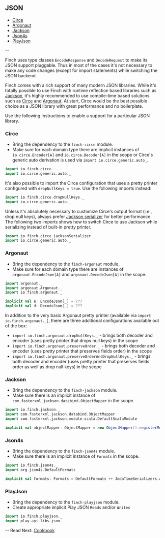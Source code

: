 ## JSON

* [Circe](json.md#circe)
* [Argonaut](json.md#argonaut)
* [Jackson](json.md#jackson)
* [Json4s](json.md#json4s)
* [PlayJson](json.md#playjson)

--

Finch uses type classes `EncodeResponse` and `DecodeRequest` to make its JSON support pluggable.
Thus in most of the cases it's not necessary to make any code changes (except for import statements)
while switching the JSON backend.

Finch comes with a rich support of many modern JSON libraries. While it's totally possible to use
Finch with runtime reflection based libraries such as [Jackson][jackson], it's highly recommended to
use compile-time based solutions such as [Circe][circe] and [Argonaut][argonaut]. At start, Circe
would be the best possible choice as a JSON library with great performance and no boilerplate.

Use the following instructions to enable a support for a particular JSON library.

### Circe

* Bring the dependency to the `finch-circe` module.
* Make sure for each domain type there are implicit instances of `io.circe.Encoder[A]` and
  `io.circe.Decoder[A]` in the scope or Circe's generic auto derivation is used via
  `import io.circe.generic.auto_`.

```scala
import io.finch.circe._
import io.circe.generic.auto._
```

It's also possible to import the Circe configuration that uses a pretty printer configured with
`dropNullKeys = true`. Use the following imports instead:

```scala
import io.finch.circe.dropNullKeys._
import io.circe.generic.auto._
```

Unless it's absolutely necessary to customize Circe's output format (i.e., drop null keys), always
prefer [Jackson serializer][circe-jackson] for better performance. The following two imports shows
how to switch Circe to use Jackson while serializing instead of built-in pretty printer.

```scala
import io.finch.circe.jacksonSerializer._
import io.circe.generic.auto._
```

### Argonaut

* Bring the dependency to the `finch-argonaut` module.
* Make sure for each domain type there are instances of `argonaut.EncodeJson[A]` and
  `argonaut.DecodeJson[A]` in the scope.

```scala
import argonaut._
import argonaut.Argonaut._
import io.finch.argonaut._

implicit val e: EncodeJson[_] = ???
implicit val d: DecodeJson[_] = ???
```

In addition to the very basic Argonaut pretty printer (available via `import io.finch.argonaut._`),
there are three additional configurations available out of the box:

* `import io.finch.argonaut.dropNullKeys._` - brings both decoder and encoder (uses pretty printer
  that drops null keys) in the scope
* `import io.finch.argonaut.preserveOrder._` - brings both decoder and encoder (uses pretty printer
  that preserves fields order) in the scope
* `import io.finch.argonaut.preserveOrderAndDropNullKeys._` - brings both decoder and encoder (uses
  pretty printer that preserves fields order as well as drop null keys) in the scope

### Jackson

* Bring the dependency to the `finch-jackson` module.
* Make sure there is an implicit instance of `com.fasterxml.jackson.databind.ObjectMapper` in the
  scope.

```scala
import io.finch.jackson._
import com.fasterxml.jackson.databind.ObjectMapper
import com.fasterxml.jackson.module.scala.DefaultScalaModule

implicit val objectMapper: ObjectMapper = new ObjectMapper().registerModule(DefaultScalaModule)
```

### Json4s

* Bring the dependency to the `finch-json4s` module.
* Make sure there is an implicit instance of `Formats` in the scope.

```scala
import io.finch.json4s._
import org.json4s.DefaultFormats

implicit val formats: Formats = DefaultFormats ++ JodaTimeSerializers.all
```

### PlayJson

* Bring the dependency to the `finch-playjson` module.
* Create appropriate implicit Play JSON `Reads` and/or `Writes`

```scala
import io.finch.playjson._
import play.api.libs.json._
```


[argonaut]: http://argonaut.io
[jackson]: http://wiki.fasterxml.com/JacksonHome
[json4s]: http://json4s.org/
[circe]: https://github.com/travisbrown/circe
[circe-jackson]: https://github.com/travisbrown/circe/pull/111

--
Read Next: [Cookbook](cookbook.md)
